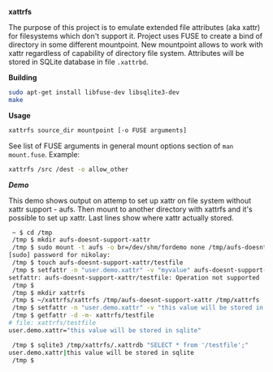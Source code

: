 **xattrfs**

The purpose of this project is to emulate extended file attributes (aka xattr) for filesystems which don't support it. Project uses FUSE to create a bind of directory in some different mountpoint. New mountpoint allows to work with xattr regardless of capability of directory file system. Attributes will be stored in SQLite database in file `.xattrbd`.

**Building**

```bash
sudo apt-get install libfuse-dev libsqlite3-dev
make
```

**Usage**

```bash
xattrfs source_dir mountpoint [-o FUSE arguments]
```
See list of FUSE arguments in general mount options section of `man mount.fuse`. Example:  
```bash
xattrfs /src /dest -o allow_other
```

***Demo***

This demo shows output on attemp to set up xattr on file system without xattr support - aufs. Then mount to another directory with xattrfs and it's possible to set up xattr. Last lines show where xattr actually stored. 
```bash
 ~ $ cd /tmp
 /tmp $ mkdir aufs-doesnt-support-xattr
 /tmp $ sudo mount -t aufs -o br=/dev/shm/fordemo none /tmp/aufs-doesnt-support-xattr
[sudo] password for nikolay: 
 /tmp $ touch aufs-doesnt-support-xattr/testfile
 /tmp $ setfattr -n "user.demo.xattr" -v "myvalue" aufs-doesnt-support-xattr/testfile 
setfattr: aufs-doesnt-support-xattr/testfile: Operation not supported
 /tmp $ 
 /tmp $ mkdir xattrfs
 /tmp $ ~/xattrfs/xattrfs /tmp/aufs-doesnt-support-xattr /tmp/xattrfs
 /tmp $ setfattr -n "user.demo.xattr" -v "this value will be stored in sqlite" xattrfs/testfile 
 /tmp $ getfattr -d -m- xattrfs/testfile 
# file: xattrfs/testfile
user.demo.xattr="this value will be stored in sqlite"

 /tmp $ sqlite3 /tmp/xattrfs/.xattrdb "SELECT * from '/testfile';"
user.demo.xattr|this value will be stored in sqlite
 /tmp $
```
